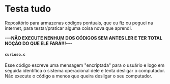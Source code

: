 # Testa tudo
Repositório para armazenas códigos pontuais, que eu fiz ou peguei na internet, para testar/praticar alguma coisa nova que aprendi. 

**---NÃO EXECUTE NENHUM DOS CÓDIGOS SEM ANTES LER E TER TOTAL NOÇÃO DO QUE ELE FARÁ!!!---**


#### **`curioso.c`**
Esse código escreve uma mensagem "encriptada" para o usuário e logo em seguida identifica o sistema operacional dele e tenta desligar o computador.
Não execute o código a menos que queira desligar o seu computador. 
